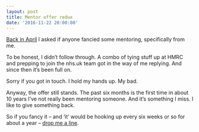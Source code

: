 ```yaml
---
layout: post
title: Mentor offer redux
date: '2016-11-22 20:00:00'
---
```

[Back in April](/mentor-offer) I asked if anyone fancied some mentoring, specifically from me.

To be honest, I didn’t follow through. A combo of tying stuff up at HMRC and prepping to join the nhs.uk team got in the way of me replying. And since then it’s been full on.

Sorry if you got in touch. I hold my hands up. My bad.

Anyway, the offer still stands. The past six months is the first time in about 10 years I’ve not really been mentoring someone. And it’s something I miss. I like to give something back.

So if you fancy it – and ‘it’ would be hooking up every six weeks or so for about a year – [drop me a line](/contact). 
